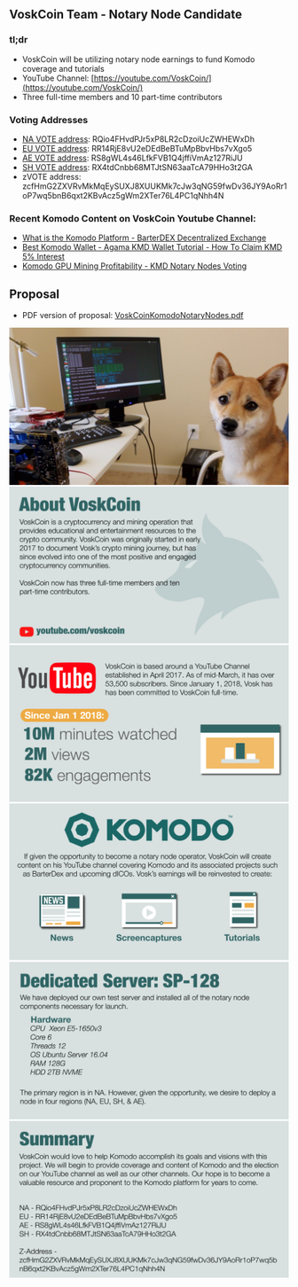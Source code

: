 ## VoskCoin Team - Notary Node Candidate ## 

### tl;dr ### 

- VoskCoin will be utilizing notary node earnings to fund Komodo coverage and tutorials
- YouTube Channel: [https://youtube.com/VoskCoin/](https://youtube.com/VoskCoin/)
- Three full-time members and 10 part-time contributors

### Voting Addresses ###
- [NA VOTE address](https://vote2.explorer.supernet.org/address/RQio4FHvdPJr5xP8LR2cDzoiUcZWHEWxDh): RQio4FHvdPJr5xP8LR2cDzoiUcZWHEWxDh
- [EU VOTE address](https://vote2.explorer.supernet.org/address/RR14RjE8vU2eDEdBeBTuMpBbvHbs7vXgo5): RR14RjE8vU2eDEdBeBTuMpBbvHbs7vXgo5
- [AE VOTE address](https://vote2.explorer.supernet.org/address/RS8gWL4s46LfkFVB1Q4jffiVmAz127RiJU): RS8gWL4s46LfkFVB1Q4jffiVmAz127RiJU
- [SH VOTE address](https://vote2.explorer.supernet.org/address/RX4tdCnbb68MTJtSN63aaTcA79HHo3t2GA): RX4tdCnbb68MTJtSN63aaTcA79HHo3t2GA
- zVOTE address: zcfHmG2ZXVRvMkMqEySUXJ8XUUKMk7cJw3qNG59fwDv36JY9AoRr1oP7wq5bnB6qxt2KBvAcz5gWm2XTer76L4PC1qNhh4N

### Recent Komodo Content on VoskCoin Youtube Channel: ###
- [What is the Komodo Platform - BarterDEX Decentralized Exchange](https://www.youtube.com/watch?v=TGKazUHue6w)
- [Best Komodo Wallet - Agama KMD Wallet Tutorial - How To Claim KMD 5% Interest](https://www.youtube.com/watch?v=OYjs2NPJsLU)
- [Komodo GPU Mining Profitability - KMD Notary Nodes Voting](https://www.youtube.com/watch?v=fi-Y43hrHD8)

## Proposal ## 
- PDF version of proposal: [VoskCoinKomodoNotaryNodes.pdf](https://drive.google.com/file/d/1EwsraE54dmt0dBFmj6-QMG1EHdjqi0W4/view)

![](./tails.jpg)
![](./page1.png)
![](./page2.png)
![](./page3.png)
![](./page4.png)
![](./page5.png)
